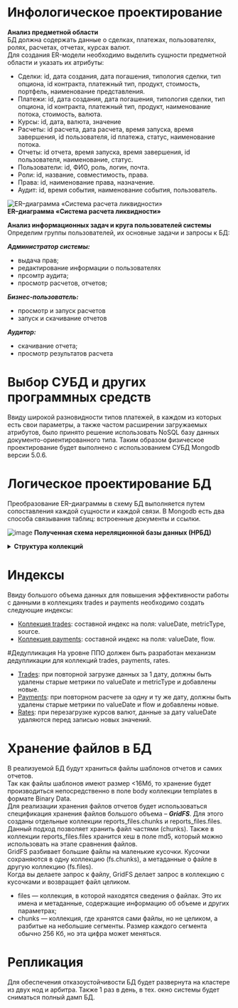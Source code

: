 # Инфологическое проектирование
**Анализ предметной области** </br>
БД должна содержать данные о сделках, платежах, пользователях, ролях, расчетах, отчетах, курсах валют.</br>
Для создания ER-модели необходимо выделить сущности предметной области и указать их атрибуты:
- Сделки: id, дата создания, дата погашения, типология сделки, тип опциона, id контракта, платежный тип, продукт, стоимость, портфель, наименование представления.
- Платежи: id, дата создания, дата погашения, типология сделки, тип опциона, id контракта, платежный тип, продукт, наименование потока, стоимость, валюта.
- Курсы: id, дата, валюта, значение
- Расчеты: id расчета, дата расчета, время запуска, время завершения, id пользователя, id платежа, статус, наименование потока.
- Отчеты: id отчета, время запуска, время завершения, id пользователя, наименование, статус.
- Пользователи: id, ФИО, роль, логин, почта.
- Роли: id, название, совместимость, права.
- Права: id, наименование права, назначение.
- Аудит: id, время события, наименование события, пользователь.


![ER–диаграмма «Система расчета ликвидности»](https://github.com/user-attachments/assets/db964de2-4a62-4bb6-a08b-17835ecbe9c1)</br>
**ER–диаграмма «Система расчета ликвидности»** </br>


**Анализ информационных задач и круга пользователей системы**</br>
Определим группы пользователей, их основные задачи и запросы к БД:</br>

***Администратор системы:***
- выдача прав;
- редактирование информации о пользователях
- прсомтр аудита;
- просмотр расчетов, отчетов;

***Бизнес-пользователь:***
- просмотр и запуск расчетов
- запуск и скачивание отчетов
  
***Аудитор:***
- скачивание отчета;
- просмотр результатов расчета

# Выбор СУБД и других программных средств
Ввиду широкой разновидности типов платежей, в каждом из которых есть свои параметры, а также частом расширении загружаемых атрибутов, было принято решение использовать NoSQL базу данных документо-ориентированного типа. Таким образом физическое проектирование будет выполнено с использованием СУБД Mongodb версии 5.0.6.

# Логическое проектирование БД
Преобразование ER–диаграммы в схему БД выполняется путем сопоставления каждой сущности и каждой связи. В Mongodb есть два способа связывания таблиц: встроенные документы и ссылки.

![image](https://github.com/user-attachments/assets/9d476a54-58ce-4af4-9781-09973ead2bc5)
**Полученная схема нереляционной базы данных (НРБД)**

<details>


**<summary>Структура коллекций</summary>**

Таблица 1. Схема отношения Сделки (trades)
  |Содержание поля|Имя поля|Тип|Примечания|
|-|--------|----|---------------|
|Идентификатор|_id|ObjectId|**первичный ключ**
|Дата|valueDate|Timestamp|обязательное поле,<br/> в составе индекса, <br/> используется в дедупликации
|Стоимость|value|Double|обязательное поле
|Тип метрики|metricType|String|обязательное поле, <br/> в составе индекса, <br/>
|Источник|source|String|обязательное поле, <br/> в составе индекса
|Название представления|view|String|обязательное поле
|Инструмент|instrument|String|обязательное поле,<br/> (пример: USD/RUB)
|Портфель|portfolio|String|обязательное поле
|Номер контракта|contractNumber|Integer|обязательное поле
|Дата погашения|maturityDate|Date|обязательное поле
|Номер сделки|tradeNumber|Integer|обязательное поле
|Тип сделки|tradeType|String|обязательное поле
|Дата заключения сделки|tradeDate|Date|обязательное поле
|Валюта|currency|String|обязательное поле|

Таблица 2. Схема отношения Курсы (rates)
  |Содержание поля|Имя поля|Тип|Примечания|
|-|--------|----|---------------|
|Идентификатор|_id|ObjectId|**первичный ключ**
|Дата|valueDate|Timestamp|обязательное поле,<br/> дедупликация по дате
|Курс|value|Double|обязательное поле
|Валюта|currency|String|обязательное поле
|Валютная пара|currencyRate|String|обязательное поле
|Время загрузки|dateTime|Timestamp|обязательное поле|

Таблица 3.Схема отношения Статистика расчетов (calculationStatistics)
  |Содержание поля|Имя поля|Тип|Примечания|
|-|--------|----|---------------|
|Идентификатор|_id|ObjectId|**первичный ключ**
|Наименование расчета|calculatorName|String|обязательное поле,<br/> дедупликация по дате
|Пользователь запустил расчет|userName|String|обязательное поле,<br/> ***ссылка на коллекцию users***
|Дата создания|createDate|Timestamp|обязательное поле
|Дата расчета|generateDate|Date|обязательное поле
|Наименование потока|dataFlow|String|обязательное поле
|Статус расчета|status|String|обязательное поле|

Таблица 4. Схема отношения Платежи (payments)
  |Содержание поля|Имя поля|Тип|Примечания|
|-|--------|----|---------------|
|Идентификатор|_id|ObjectId|**первичный ключ**
|Дата|valueDate|Timestamp|обязательное поле,<br/> в составе индекса, <br/> используется в дедупликации
|Стоимость|value|Double|обязательное поле
|Тип метрики|flow|String|обязательное поле, <br/> в составе индекса, <br/> используется в дедупликации
|Инструмент|instrument|String|обязательное поле
|Портфель|portfolio|String|обязательное поле
|***Курс валюты***|***currencyRate*** <br/> currencyRate.currency <br/> currencyRate.value|***Array*** <br/> String <br/> Double |***Вложенный документ из коллекции rates***
|Номер контракта|contractNumber|Integer|обязательное поле
|Дата погашения|maturityDate|Date|обязательное поле
|Номер сделки|tradeNumber|Integer|обязательное поле
|Тип сделки|tradeType|String|обязательное поле <br/> (internal/external)
|Дата заключения сделки|tradeDate|Date|обязательное поле
|Тип транзакции|transactionType|String|обязательное поле <br/> (call/put)
|Опцион на покупку/продажу|buysell|String|обязательное поле
|Организация|legalEntity|String|обязательное поле
|Тип опциона|optionType|String|обязательное поле <br/> (american,european)
|Тип платежа|paymentType|String|обязательное поле <br/> (Forecast, Premium)
|Дата погашения|paymentDate|Date|обязательное поле
|***Данные по расчету***|***calculationData*** <br/> calculationData._id <br/> calculationData.name|***Array*** <br/> ObjectId <br/> String |***Вложенный документ из коллекции calculationStatistics***|

Таблица 5. Схема отношения Отчеты (reportsTasks) 
  |Содержание поля|Имя поля|Тип|Примечания|
|-|--------|----|---------------|
|Идентификатор|_id|ObjectId|**первичный ключ**
|Наименование отчета|reportName|String|обязательное поле
|Идентификатор шаблона|template_id|ObjectId|обязательное поле, <br/> ***ссылка на коллекцию templates***
|Отчетная дата|reportDate|Date|обязательное поле
|Наименование потока|flow|String|обязательное поле
|***Имя файла***|***file*** <br/> file._id <br/> file.filename |***Array*** <br/> ObjectId <br/> String|***Вложенный документ из коллекции reports_files.files***
|Формат файла|format|String|обязательное поле
|Дата создания|generateDate|Timestamp|обязательное поле
|Имя пользователя|creator|String|обязательное поле, <br/> ***ссылка на коллекцию users***
|Статус отчета|reportStatus|String|обязательное поле|

Таблица 6. Схема отношения Шаблоны (templates)
  |Содержание поля|Имя поля|Тип|Примечания|
|-|--------|----|---------------|
|Идентификатор|_id|ObjectId|**первичный ключ**
|Наименование шаблона|templateName|String|обязательное поле, <br/> ***уникальное поле***
|Дата создания|createDate|Timestamp|обязательное поле
|Имя пользователя|creator|String|обязательное поле
|Файл |body|Binary Data|обязательное поле|

Таблица 7. Схема отношения Файлы отчетов (reports_files.files)
  |Содержание поля|Имя поля|Тип|Примечания|
|-|--------|----|---------------|
|Идентификатор|_id|ObjectId|**первичный ключ**
|Имя файла|filename|String|обязательное поле
|Длина|length|Integer|обязательное поле
|Дата обновления|uploadDate|Timestamp|обязательное поле
|Размер чанка|chunkSize|Integer|обязательное поле
|Хеш|md5|String|обязательное поле|

Таблица 8. Схема отношения Части файлов отчетов (reports_files.chunks)
  |Содержание поля|Имя поля|Тип|Примечания|
|-|--------|----|---------------|
|Идентификатор|_id|ObjectId|**первичный ключ**
|Идентификатор файла|file_id|ObjectId|обязательное поле
|Содержимое|data|Binary Data|обязательное поле|

Таблица 9. Схема отношения Пользователи (users)
  |Содержание поля|Имя поля|Тип|Примечания|
|-|--------|----|---------------|
|Идентификатор|_id|ObjectId|**первичный ключ**
|Логин|login|String|обязательное поле, <br/> ***уникальное поле***
|ФИО|email|String|обязательное поле, <br/> ***уникальное поле***
|Почта|uploadDate|String|обязательное поле
|Статус|isFired|Boolean|обязательное поле
|Дата изменения|createDate|Timestamp|обязательное поле
|***Роль***|***role*** <br/> role.name <br/> role.permissions|Boolean <br/> String  <br/>String|***Вложенный документ из коллекции roles***|

Таблица 10. Схема отношения Роли (roles)
  |Содержание поля|Имя поля|Тип|Примечания|
|-|--------|----|---------------|
|Идентификатор|_id|ObjectId|**первичный ключ**
|Наименование|name|String|обязательное поле
|Права|permissions|Array|обязательное поле|

Таблица 11. Схема отношения Аудит (audit)
  |Содержание поля|Имя поля|Тип|Примечания|
|-|--------|----|---------------|
|Идентификатор|_id|ObjectId|**первичный ключ**
|ФИО|userName|String|обязательное поле <br/>  ***ссылка на коллекцию users***
|Дата события|dateTime|Timestamp|обязательное поле
|Тип события|dateTime|String|обязательное поле
|Описание|description|String| |

</details>


# Индексы
Ввиду большого объема данных для повышения эффективности работы с данными в коллекциях trades и payments необходимо создать следующие индексы: <br/>
- <u>Коллекция trades</u>: составной индекс на поля: valueDate, metricType, source.
- <u>Коллекция payments</u>: составной индекс на поля: valueDate, flow.

#Дедупликация
На уровне ППО должен быть разработан механизм дедупликации для коллекций trades, payments, rates.<br/>
- <u>Trades</u>: при повторной загрузке данных за 1 дату, должны быть удалены старые метрики по valueDate и metricType и добавлены новые.
- <u>Payments</u>: при повторном расчете за одну и ту же дату, должны быть удалены старые метрики по valueDate и flow и добавлены новые.
- <u>Rates</u>: при перезагрузке курсов валют, данные за дату valueDate удаляются перед записью новых значений.


# Хранение файлов в БД
В реализуемой БД будут храниться файлы шаблонов отчетов и самих отчетов. <br/>
Так как файлы шаблонов имеют размер <16Мб, то хранение будет производиться непосредственно в поле body коллекции templates в формате Binary Data.<br/>
Для реализации хранения файлов отчетов будет использоваться спецификация хранения файлов большого объема – ***GridFS***. Для этого созданы отдельные коллекции reports_files.chunks и reports_files.files. Данный подход позволяет хранить файл частями (chunks). Также в коллекции reports_files.files хранится хеш в поле md5, который можно использовать на этапе сравнения файлов.<br/>
GridFS разбивает большие файлы на маленькие кусочки. Кусочки сохраняются в одну коллекцию (fs.chunks), а метаданные о файле в другую коллекцию (fs.files). <br/>
Когда вы делаете запрос к файлу, GridFS делает запрос в коллекцию с кусочками и возвращает файл целиком.
- files — коллекция, в которой находятся сведения о файлах. Это их имена и метаданные, содержащие информацию об объеме и других параметрах;
- chunks — коллекция, где хранятся сами файлы, но не целиком, а разбитые на небольшие сегменты. Размер каждого сегмента обычно 256 Кб, но эта цифра может меняться.

# Репликация
Для обеспечения отказоустойчивости БД будет развернута на кластере из двух нод и арбитра. Также 1 раз в день, в тех. окно системы будет сниматься полный дамп БД.


